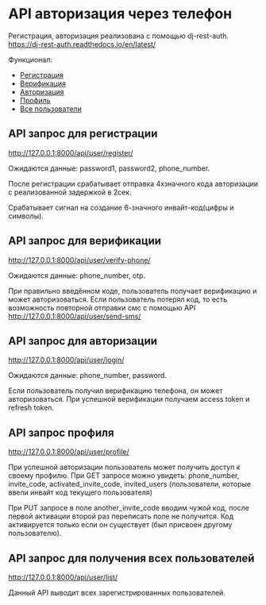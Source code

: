 # API авторизация через телефон

Регистрация, авторизация реализована с помощью dj-rest-auth. https://dj-rest-auth.readthedocs.io/en/latest/

Функционал: 

- [Регистрация](#reg) 
- [Верификация](#code)
- [Авторизация](#login)
- [Профиль](#profile)
- [Все пользователи](#list_user)

## <a name="reg">API запрос для регистрации </a>
http://127.0.0.1:8000/api/user/register/

Ожидаются данные: password1, password2, phone_number. 

После регистрации срабатывает отправка 4хзначного кода авторизации с реализованной задержкой в 2сек.

Срабатывает сигнал на создание 6-значного инвайт-код(цифры и символы).

## <a name="code">API запрос для верификации </a>
http://127.0.0.1:8000/api/user/verify-phone/

Ожидаются данные: phone_number, otp.

При правильно введённом коде, пользователь получает верификацию и может авторизоваться. 
Если пользователь потерял код, то есть возможность повторной отправки смс с помощью API http://127.0.0.1:8000/api/user/send-sms/


## <a name="login">API запрос для авторизации </a>
http://127.0.0.1:8000/api/user/login/

Ожидаются данные: phone_number, password.

Если пользователь получил верификацию телефона, он может авторизоваться. 
При успешной верификации получаем access token и refresh token. 

## <a name="profile">API запрос профиля </a>
http://127.0.0.1:8000/api/user/profile/

При успешной авторизации пользователь может получить доступ к своему профилю. 
При GET запросе можно увидеть:
phone_number, invite_code, activated_invite_code, invited_users (пользователи, которые ввели инвайт код текущего пользователя)

При PUT запросе в поле another_invite_code вводим чужой код, после первой активации второй раз переписать поле не получится. 
Код активируется только если он существует (был присвоен другому пользователю). 


## <a name="list_user">API запрос для получения всех пользователей </a>
http://127.0.0.1:8000/api/user/list/

Данный API выводит всех зарегистрированных пользователей. 
